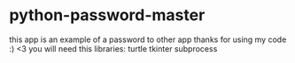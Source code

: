 # python-password-master
this app is an example of a password to other app
thanks for using my code :) <3
you will need this libraries:
turtle
tkinter
subprocess
